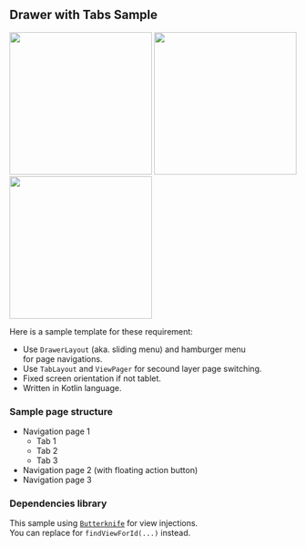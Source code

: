 ## Drawer with Tabs Sample

<img src="https://raw.githubusercontent.com/j796160836/DrawerWithTabsSample/master/screenshot/image01.png" width="250" /> <img src="https://raw.githubusercontent.com/j796160836/DrawerWithTabsSample/master/screenshot/image02.png" width="250" /> <img src="https://raw.githubusercontent.com/j796160836/DrawerWithTabsSample/master/screenshot/image03.png" width="250" />

Here is a sample template for these requirement:

* Use `DrawerLayout` (aka. sliding menu) and hamburger menu  
for page navigations.
* Use `TabLayout` and `ViewPager` for secound layer page switching.
* Fixed screen orientation if not tablet.
* Written in Kotlin language.

### Sample page structure

* Navigation page 1
	* Tab 1
	* Tab 2
	* Tab 3
* Navigation page 2 (with floating action button)
* Navigation page 3

### Dependencies library

This sample using <a href="http://jakewharton.github.io/butterknife/">`Butterknife`</a> for view injections.  
You can replace for `findViewForId(...)` instead.

